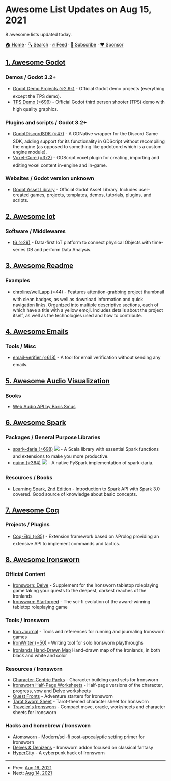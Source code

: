 # Awesome List Updates on Aug 15, 2021

8 awesome lists updated today.

[🏠 Home](/README.md) · [🔍 Search](https://www.trackawesomelist.com/search/) · [🔥 Feed](https://www.trackawesomelist.com/rss.xml) · [📮 Subscribe](https://trackawesomelist.us17.list-manage.com/subscribe?u=d2f0117aa829c83a63ec63c2f&id=36a103854c) · [❤️  Sponsor](https://github.com/sponsors/theowenyoung)



## [1. Awesome Godot](/content/godotengine/awesome-godot/README.md)

### Demos / Godot 3.2+

*   [Godot Demo Projects (⭐2.9k)](https://github.com/godotengine/godot-demo-projects) - Official Godot demo projects (everything except the TPS demo).
*   [TPS Demo (⭐699)](https://github.com/godotengine/tps-demo) - Official Godot third person shooter (TPS) demo with high quality graphics.

### Plugins and scripts / Godot 3.2+

*   [GodotDiscordSDK (⭐47)](https://github.com/LennyPhoenix/GodotDiscordSDK) - A GDNative wrapper for the Discord Game SDK, adding support for its functionality in GDScript without recompiling the engine (as opposed to something like godotcord which is a custom engine module).
*   [Voxel-Core (⭐372)](https://github.com/ClarkThyLord/Voxel-Core) - GDScript voxel plugin for creating, importing and editing voxel content in-engine and in-game.

### Websites / Godot version unknown

*   [Godot Asset Library](https://godotengine.org/asset-library/asset) - Official Godot Asset Library. Includes user-created games, projects, templates, demos, tutorials, plugins, and scripts.

## [2. Awesome Iot](/content/HQarroum/awesome-iot/README.md)

### Software / Middlewares

*   [t6 (⭐29)](https://github.com/mathcoll/t6) - Data-first IoT platform to connect physical Objects with time-series DB and perform Data Analysis.

## [3. Awesome Readme](/content/matiassingers/awesome-readme/README.md)

### Examples

*   [chroline/well\_app (⭐44)](https://github.com/chroline/well_app#readme) - Features attention-grabbing project thumbnail with clean badges, as well as download information and quick navigation links. Organized into multiple descriptive sections, each of which have a title with a yellow emoji. Includes details about the project itself, as well as the technologies used and how to contribute.

## [4. Awesome Emails](/content/jonathandion/awesome-emails/README.md)

### Tools / Misc

*   [email-verifier (⭐618)](https://github.com/AfterShip/email-verifier) - A tool for email verification without sending any emails.

## [5. Awesome Audio Visualization](/content/willianjusten/awesome-audio-visualization/README.md)

### Books

*   [Web Audio API by Boris Smus](https://webaudioapi.com/book/)

## [6. Awesome Spark](/content/awesome-spark/awesome-spark/README.md)

### Packages / General Purpose Libraries

*   [spark-daria (⭐698)](https://github.com/mrpowers/spark-daria) <img src="https://img.shields.io/github/last-commit/mrpowers/spark-daria.svg"> - A Scala library with essential Spark functions and extensions to make you more productive.
*   [quinn (⭐364)](https://github.com/mrpowers/quinn) <img src="https://img.shields.io/github/last-commit/mrpowers/quinn.svg"> - A native PySpark implementation of spark-daria.

### Resources / Books

*   [Learning Spark, 2nd Edition](https://www.oreilly.com/library/view/learning-spark-2nd/9781492050032/) - Introduction to Spark API with Spark 3.0 covered. Good source of knowledge about basic concepts.

## [7. Awesome Coq](/content/coq-community/awesome-coq/README.md)

### Projects / Plugins

*   [Coq-Elpi (⭐85)](https://github.com/LPCIC/coq-elpi) - Extension framework based on λProlog providing an extensive API to implement commands and tactics.

## [8. Awesome Ironsworn](/content/Billiam/awesome-ironsworn/README.md)

### Official Content

*   [Ironsworn: Delve](https://shawn-tomkin.itch.io/ironsworn-delve) - Supplement for the Ironsworn tabletop roleplaying game taking your quests to the deepest, darkest reaches of the Ironlands
*   [Ironsworn: Starforged](https://www.kickstarter.com/projects/shawntomkin/ironsworn-starforged) -  The sci-fi evolution of the award-winning tabletop roleplaying game

### Tools / Ironsworn

*   [Iron Journal](https://nboughton.uk/apps/ironsworn-campaign/) - Tools and references for running and journaling Ironsworn games
*   [IronWriter (⭐50)](https://github.com/SHiLLySiT/IronWriter/blob/master/readme.md) - Writing tool for solo Ironsworn playthroughs
*   [Ironlands Hand-Drawn Map](https://notofthisworld.itch.io/ironlands-map) Hand-drawn map of the Ironlands, in both black and white and color

### Resources / Ironsworn

*   [Character-Centric Packs](https://www.drivethrurpg.com/browse/pub/14520/Samuel-Rondn/subcategory/32227_36337/CharacterCentric-Packs-for-the-Ironsworn-System) - Character building card sets for Ironsworn
*   [Ironsworn Half-Page Worksheets](https://notofthisworld.itch.io/ironsworn-half-page-worksheets) - Half-page versions of the character, progress, vow and Delve worksheets
*   [Quest Fronts](https://www.drivethrurpg.com/product/360541/Quest-Fronts--Issue-1) - Adventure starters for Ironsworn
*   [Tarot Sworn Sheet](https://assemblyrequisite.itch.io/tarot-sworn-sheet) - Tarot-themed character sheet for Ironsworn
*   [Traveler's Ironsworn](https://www.drivethrurpg.com/product/301866/Travelers-Ironsworn-Playkit) - Compact move, oracle, worksheets and character sheets for Ironsworn

### Hacks and homebrew / Ironsworn

*   [Atomsworn](https://www.drivethrurpg.com/product/285005/Atomsworn-A-Post-Nuclear-Primer-Powered-by-Ironsworn-SRD) - Modern/sci-fi post-apocalyptic setting primer for Ironsworn
*   [Delves & Denizens](https://delves-n-denizens.tumblr.com/) - Ironsworn addon focused on classical fantasy
*   [HyperCity](https://notrueindian.itch.io/hypercity) - A cyberpunk hack of Ironsworn

---

- Prev: [Aug 16, 2021](/content/2021/08/16/README.md)
- Next: [Aug 14, 2021](/content/2021/08/14/README.md)